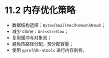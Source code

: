 # 11.2 内存优化策略

- 数据结构选择：`Bytes`/`SmallVec`/`FxHash`/`AHash`；
- 减少 clone：`Arc<str>`/`Cow`；
- 复用缓冲与对象池；
- 避免热路径分配，预分配容量；
- 使用 `pprof`/`dh-atools` 进行内存剖析。
